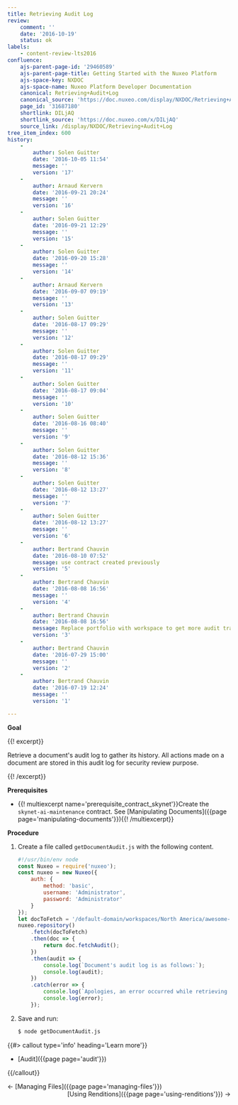 ```yaml
---
title: Retrieving Audit Log
review:
    comment: ''
    date: '2016-10-19'
    status: ok
labels:
    - content-review-lts2016
confluence:
    ajs-parent-page-id: '29460589'
    ajs-parent-page-title: Getting Started with the Nuxeo Platform
    ajs-space-key: NXDOC
    ajs-space-name: Nuxeo Platform Developer Documentation
    canonical: Retrieving+Audit+Log
    canonical_source: 'https://doc.nuxeo.com/display/NXDOC/Retrieving+Audit+Log'
    page_id: '31687180'
    shortlink: DILjAQ
    shortlink_source: 'https://doc.nuxeo.com/x/DILjAQ'
    source_link: /display/NXDOC/Retrieving+Audit+Log
tree_item_index: 600
history:
    -
        author: Solen Guitter
        date: '2016-10-05 11:54'
        message: ''
        version: '17'
    -
        author: Arnaud Kervern
        date: '2016-09-21 20:24'
        message: ''
        version: '16'
    -
        author: Solen Guitter
        date: '2016-09-21 12:29'
        message: ''
        version: '15'
    -
        author: Solen Guitter
        date: '2016-09-20 15:28'
        message: ''
        version: '14'
    -
        author: Arnaud Kervern
        date: '2016-09-07 09:19'
        message: ''
        version: '13'
    -
        author: Solen Guitter
        date: '2016-08-17 09:29'
        message: ''
        version: '12'
    -
        author: Solen Guitter
        date: '2016-08-17 09:29'
        message: ''
        version: '11'
    -
        author: Solen Guitter
        date: '2016-08-17 09:04'
        message: ''
        version: '10'
    -
        author: Solen Guitter
        date: '2016-08-16 08:40'
        message: ''
        version: '9'
    -
        author: Solen Guitter
        date: '2016-08-12 15:36'
        message: ''
        version: '8'
    -
        author: Solen Guitter
        date: '2016-08-12 13:27'
        message: ''
        version: '7'
    -
        author: Solen Guitter
        date: '2016-08-12 13:27'
        message: ''
        version: '6'
    -
        author: Bertrand Chauvin
        date: '2016-08-10 07:52'
        message: use contract created previously
        version: '5'
    -
        author: Bertrand Chauvin
        date: '2016-08-08 16:56'
        message: ''
        version: '4'
    -
        author: Bertrand Chauvin
        date: '2016-08-08 16:56'
        message: Replace portfolio with workspace to get more audit traces
        version: '3'
    -
        author: Bertrand Chauvin
        date: '2016-07-29 15:00'
        message: ''
        version: '2'
    -
        author: Bertrand Chauvin
        date: '2016-07-19 12:24'
        message: ''
        version: '1'

---
```

**Goal**

{{! excerpt}}

Retrieve a document's audit log to gather its history. All actions made on a document are stored in this audit log for security review purpose.

{{! /excerpt}}

**Prerequisites**

*   {{! multiexcerpt name='prerequisite_contract_skynet'}}Create the `skynet-ai-maintenance` contract. See [Manipulating Documents]({{page page='manipulating-documents'}}){{! /multiexcerpt}}

**Procedure**

1.  Create a file called `getDocumentAudit.js` with the following content.

    ```js
    #!/usr/bin/env node
    const Nuxeo = require('nuxeo');
    const nuxeo = new Nuxeo({
        auth: {
            method: 'basic',
            username: 'Administrator',
            password: 'Administrator'
        }
    });
    let docToFetch = '/default-domain/workspaces/North America/awesome-tech/skynet-ai-maintenance';
    nuxeo.repository()
        .fetch(docToFetch)
        .then(doc => {
            return doc.fetchAudit();
        })
        .then(audit => {
            console.log(`Document's audit log is as follows:`);
            console.log(audit);
        })
        .catch(error => {
            console.log(`Apologies, an error occurred while retrieving the document's audit log.`);
            console.log(error);
        });
    ```

2.  Save and run:

    ```bash
    $ node getDocumentAudit.js
    ```

{{#> callout type='info' heading='Learn more'}}

*   [Audit]({{page page='audit'}})

{{/callout}}

<div class="row" data-equalizer data-equalize-on="medium">
<div class="column medium-6">&larr;&nbsp;[Managing Files]({{page page='managing-files'}})</div>
<div class="column medium-6" style="text-align:right">[Using Renditions]({{page page='using-renditions'}})&nbsp;&rarr;</div>
</div>
